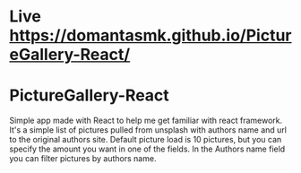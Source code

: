 # Live https://domantasmk.github.io/PictureGallery-React/

# PictureGallery-React
Simple app made with React to help me get familiar with react framework.
It's a simple list of pictures pulled from unsplash with authors name and url to the original authors site.
Default picture load is 10 pictures, but you can specify the amount you want in one of the fields.
In the Authors name field you can filter pictures by authors name.
